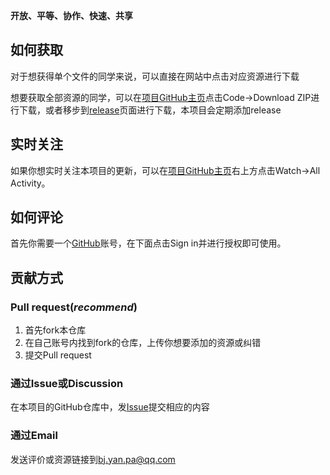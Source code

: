 **开放、平等、协作、快速、共享**

## 如何获取

对于想获得单个文件的同学来说，可以直接在网站中点击对应资源进行下载

想要获取全部资源的同学，可以在[项目GitHub主页](https://github.com/beiyuouo/hainanu-course-comments)点击Code->Download ZIP进行下载，或者移步到[release](https://github.com/beiyuouo/hainanu-course-comments/releases)页面进行下载，本项目会定期添加release

## 实时关注

如果你想实时关注本项目的更新，可以在[项目GitHub主页](https://github.com/beiyuouo/hainanu-course-comments)右上方点击Watch->All Activity。

## 如何评论

首先你需要一个[GitHub](https://github.com)账号，在下面点击Sign in并进行授权即可使用。

## 贡献方式

### Pull request(*recommend*)

1. 首先fork本仓库
2. 在自己账号内找到fork的仓库，上传你想要添加的资源或纠错
3. 提交Pull request


### 通过Issue或Discussion

在本项目的GitHub仓库中，发[Issue](https://github.com/beiyuouo/hainanu-course-comments/issues)提交相应的内容

### 通过Email

发送评价或资源链接到[bj.yan.pa@qq.com](mailto:bj.yan.pa@qq.com)

